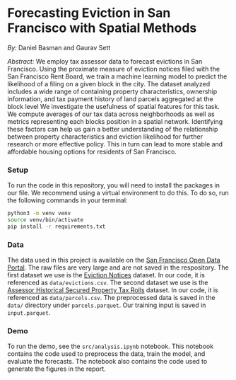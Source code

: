 # Forecasting Eviction in San Francisco with Spatial Methods

_By:_ Daniel Basman and Gaurav Sett

_Abstract:_ We employ tax assessor data to forecast evictions in San Francisco. Using the proximate measure of eviction notices filed with the San Francisco Rent Board, we train a machine learning model to predict the likelihood of a filing on a given block in the city. The dataset analyzed includes a wide range of containing property characteristics, ownership information, and tax payment history of land parcels aggregated at the block level We investigate the usefulness of spatial features for this task. We compute averages of our tax data across neighborhoods as well as metrics representing each blocks position in a spatial network. Identifying these factors can help us gain a better understanding of the relationship between property characteristics and eviction likelihood for further research or more effective policy. This in turn can lead to more stable and affordable housing options for residents of San Francisco.

### Setup

To run the code in this repository, you will need to install the packages in our     file. We recommend using a virtual environment to do this. To do so, run the following commands in your terminal:

```bash
python3 -m venv venv
source venv/bin/activate
pip install -r requirements.txt
```

### Data

The data used in this project is available on the [San Francisco Open Data Portal](https://data.sfgov.org/). The raw files are very large and are not saved in the respository.
The first dataset we use is the [Eviction Notices](https://data.sfgov.org/Housing-and-Buildings/Eviction-Notices/5cei-gny5) dataset. In our code, it is referenced as `data/evictions.csv`.
The second dataset we use is the [Assessor Historical Secured Property Tax Rolls](https://data.sfgov.org/Housing-and-Buildings/Assessor-Historical-Secured-Property-Tax-Rolls/wv5m-vpq2) dataset. In our code, it is referenced as `data/parcels.csv`.
The preprocessed data is saved in the `data/` directory under `parcels.parquet`. Our training input is saved in `input.parquet`.

### Demo

To run the demo, see the `src/analysis.ipynb` notebook. This notebook contains the code used to preprocess the data, train the model, and evaluate the forecasts. The notebook also contains the code used to generate the figures in the report.